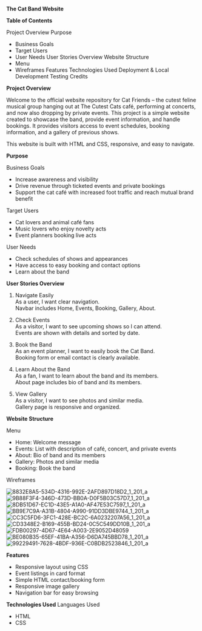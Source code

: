 **The Cat Band Website**

**Table of Contents**

Project Overview
Purpose
- Business Goals
- Target Users
- User Needs
User Stories Overview
Website Structure
- Menu
- Wireframes 
Features
Technologies Used
Deployment & Local Development
Testing
Credits


**Project Overview**

Welcome to the official website repository for Cat Friends – the cutest feline musical group hanging out at The Cutest Cats café, performing at concerts, and now also dropping by private events. This project is a simple website created to showcase the band, provide event information, and handle bookings. It provides visitors access to event schedules, booking information, and a gallery of previous shows. 

This website is built with HTML and CSS, responsive, and easy to navigate.


**Purpose**

Business Goals
- Increase awareness and visibility 
- Drive revenue through ticketed events and private bookings 
- Support the cat café with increased foot traffic and reach mutual brand benefit

Target Users
- Cat lovers and animal café fans  
- Music lovers who enjoy novelty acts  
- Event planners booking live acts  

User Needs
- Check schedules of shows and appearances
- Have access to easy booking and contact options   
- Learn about the band  


**User Stories Overview**

1. Navigate Easily  
As a user, I want clear navigation.  
Navbar includes Home, Events, Booking, Gallery, About.

2. Check Events  
As a visitor, I want to see upcoming shows so I can attend.  
Events are shown with details and sorted by date.

3. Book the Band  
As an event planner, I want to easily book the Cat Band.  
Booking form or email contact is clearly available.

4. Learn About the Band  
As a fan, I want to learn about the band and its members.  
About page includes bio of band and its members.

5. View Gallery  
As a visitor, I want to see photos and similar media.  
Gallery page is responsive and organized.


**Website Structure**

Menu
- Home: Welcome message
- Events: List with description of café, concert, and private events
- About: Bio of band and its members  
- Gallery: Photos and similar media 
- Booking: Book the band 

Wireframes

![8832E8A5-534D-4316-992E-2AFD897D18D2_1_201_a](https://github.com/user-attachments/assets/285be326-d030-4dc6-a32a-7af146d7854a)
![9B88F3F4-346D-473D-BB0A-D0F5B03C57D7_1_201_a](https://github.com/user-attachments/assets/042e1966-910b-40dd-8f92-5808d40a97a4)
![8DB51D67-EC1D-43E5-A1A0-AF47E53C7597_1_201_a](https://github.com/user-attachments/assets/b74da77c-9684-4e14-a93c-9750d14167d9)
![BB9E7C9A-A31B-4804-A990-91DD3DBE9744_1_201_a](https://github.com/user-attachments/assets/a1f404c3-ef57-4166-8e4f-81af3e76463a)
![CC3C5FD6-3FC1-428E-BC2C-6A0232207A56_1_201_a](https://github.com/user-attachments/assets/d7151a2d-40ea-4fca-89d3-f8a3aaa1fb35)
![CD3348E2-B169-455B-BD24-0C5C549DD10B_1_201_a](https://github.com/user-attachments/assets/a4298cfb-c87f-4d1b-b83b-e39f121d2be5)
![FDB00297-4D67-4E64-A003-2E9052D48059](https://github.com/user-attachments/assets/424c26f9-5474-4ed0-a159-63047de295be)
![BE080B35-65EF-41BA-A356-D6DA745BBD78_1_201_a](https://github.com/user-attachments/assets/577b61cd-97a3-4b48-9aaa-92ebe928718c)
![99229491-7628-4BDF-936E-C0BDB2523846_1_201_a](https://github.com/user-attachments/assets/1868deb5-e710-4f04-bb82-f39b6c937657)


**Features**

- Responsive layout using CSS  
- Event listings in card format  
- Simple HTML contact/booking form  
- Responsive image gallery
- Navigation bar for easy browsing  


**Technologies Used**
Languages Used
- HTML  
- CSS  
